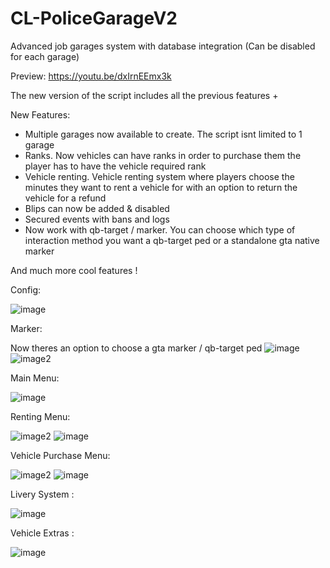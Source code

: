 # CL-PoliceGarageV2
Advanced job garages system with database integration (Can be disabled for each garage)

Preview: https://youtu.be/dxIrnEEmx3k

The new version of the script includes all the previous features + 

New Features:
- Multiple garages now available to create. The script isnt limited to 1 garage
- Ranks. Now vehicles can have ranks in order to purchase them the player has to have the vehicle required rank
- Vehicle renting. Vehicle renting system where players choose the minutes they want to rent a vehicle for with an option to return the vehicle for a refund
- Blips can now be added & disabled
- Secured events with bans and logs
- Now work with qb-target / marker. You can choose which type of interaction method you want a qb-target ped or a standalone gta native marker

And much more cool features ! 

Config:

![image](https://user-images.githubusercontent.com/96447671/225422727-d0061a8b-eca8-4dd4-8239-d9f752ffbb0d.png)

Marker:

Now theres an option to choose a gta marker / qb-target ped
![image](https://user-images.githubusercontent.com/96447671/223710177-506d27ae-8d59-49af-b086-77df16792061.png)
![image2](https://user-images.githubusercontent.com/96447671/223710184-70eca8c8-1c60-45ff-acf7-5dfc0df15b5e.png)

Main Menu:

![image](https://user-images.githubusercontent.com/96447671/225716504-ad8c407c-f0f2-42bc-bc4d-2c17d2a9e7b1.png)

Renting Menu:

![image2](https://user-images.githubusercontent.com/96447671/223710418-c76c0508-281d-4d19-b370-d18b45b4c40c.png)
![image](https://user-images.githubusercontent.com/96447671/223710490-466464c8-f4b2-4a05-b23e-d3e5bb5a1bcf.png)


Vehicle Purchase Menu:

![image2](https://user-images.githubusercontent.com/96447671/223710661-0529676f-4c3d-4141-9af7-ca698a3f912f.png)
![image](https://user-images.githubusercontent.com/96447671/223710703-f168fb46-5b12-4000-bfa8-48104776d54a.png)

Livery System :

![image](https://user-images.githubusercontent.com/96447671/225422883-055538de-54fe-455a-a03b-328f7b889ba1.png)

Vehicle Extras :

![image](https://user-images.githubusercontent.com/96447671/225716334-65bf6814-a667-4e8d-96f8-d489d4dfd787.png)

